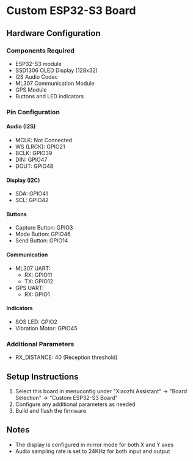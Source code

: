 # Custom ESP32-S3 Board

## Hardware Configuration

### Components Required
- ESP32-S3 module
- SSD1306 OLED Display (128x32)
- I2S Audio Codec
- ML307 Communication Module
- GPS Module
- Buttons and LED indicators

### Pin Configuration

#### Audio (I2S)
- MCLK: Not Connected
- WS (LRCK): GPIO21
- BCLK: GPIO39
- DIN: GPIO47
- DOUT: GPIO48

#### Display (I2C)
- SDA: GPIO41
- SCL: GPIO42

#### Buttons
- Capture Button: GPIO3
- Mode Button: GPIO46
- Send Button: GPIO14

#### Communication
- ML307 UART:
  - RX: GPIO11
  - TX: GPIO12
- GPS UART:
  - RX: GPIO1

#### Indicators
- SOS LED: GPIO2
- Vibration Motor: GPIO45

### Additional Parameters
- RX_DISTANCE: 40 (Reception threshold)

## Setup Instructions
1. Select this board in menuconfig under "Xiaozhi Assistant" -> "Board Selection" -> "Custom ESP32-S3 Board"
2. Configure any additional parameters as needed
3. Build and flash the firmware

## Notes
- The display is configured in mirror mode for both X and Y axes
- Audio sampling rate is set to 24KHz for both input and output
